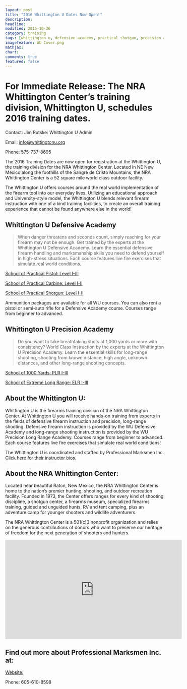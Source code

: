 ```yaml
---
layout: post
title: "2016 Whittington U Dates Now Open!"
description: 
headline: 
modified: 2015-10-26
category: training
tags: [whittington u, defensive academy, practical shotgun, precision academy, precision shooting, extreme long range, practical pistol, practical carbine, firearm instruction, home defense, course schedule]
imagefeature: WU Cover.png
mathjax: 
chart: 
comments: true
featured: false
---
```


# For Immediate Release:  The NRA Whittington Center’s training division, Whittington U, schedules 2016 training dates.

Contact:  Jim Rutske:  Whittington U Admin

Email:  <info@whittingtonu.org>

Phone:  575-737-8695

The 2016 Training Dates are now open for registration at the Whittington U, the training division for the NRA Whittington Center.  Located in NE New Mexico along the foothills of the Sangre de Cristo Mountains, the NRA Whittington Center is a 52 square mile world class outdoor facility. 
 
The Whittington U offers courses around the real world implementation of the firearm tool into our everyday lives.  Utilizing an educational approach and University-style model, the Whittington U blends relevant firearm instruction with one of a kind training facilities, to create an overall training experience that cannot be found anywhere else in the world! 

## Whittington U Defensive Academy

> When danger threatens and seconds count, simply reaching for your firearm may not be enough. Get trained by the experts at the Whittington U Defensive Academy. Learn the essential defensive firearm handling and marksmanship skills you need to defend yourself in high-stress situations. Each course features live fire exercises that simulate real world conditions. 

[School of Practical Pistol:  Level I-III](http://nrawc.goemerchant-stores.com/Practical-Pistol_c_50.html) 

[School of Practical Carbine:  Level I-II](http://nrawc.goemerchant-stores.com/Practical-Carbine_c_54.html) 

[School of Practical Shotgun:  Level I-II](http://nrawc.goemerchant-stores.com/Practical-Shotgun_c_52.html) 

Ammunition packages are available for all WU courses. You can also rent a pistol or semi-auto rifle for a Defensive Academy course. Courses range from beginner to advanced.

## Whittington U Precision Academy

> Do you want to take breathtaking shots at 1,000 yards or more with consistency? World Class Instruction by the experts at the Whittington U Precision Academy. Learn the essential skills for long-range shooting, shooting from known distance, high angle, unknown distances, and other long-range shooting concepts.

[School of 1000 Yards:  PLR I-III](http://nrawc.goemerchant-stores.com/Precision-Long-Range-I_p_90.html)

[School of Extreme Long Range:  ELR I-III](http://nrawc.goemerchant-stores.com/Extreme-Long-Range-I_p_92.html)

## About the Whittington U:

Whittington U is the firearms training division of the NRA Whittington Center. At Whittington U you will receive hands-on training from experts in the fields of defensive firearm instruction and precision, long-range shooting. Defensive firearm instruction is provided by the WU Defensive Academy and long-range shooting instruction is provided by the WU Precision Long Range Academy. Courses range from beginner to advanced. Each course features live fire exercises that simulate real world conditions! 

The Whittington U is coordinated and staffed by Professional Marksmen Inc.  [Click here for their instructor bios.](http://professionalmarksmen.com/instructors/)

## About the NRA Whittington Center:

Located near beautiful Raton, New Mexico, the NRA Whittington Center is home to the nation’s premier hunting, shooting, and outdoor recreation facility. Founded in 1973, the Center offers ranges for every kind of shooting discipline, a shotgun center, a firearms museum, specialized firearms training, guided and unguided hunts, RV and tent camping, plus an adventure camp for younger shooters and wildlife adventurers.

The NRA Whittington Center is a 501(c)3 nonprofit organization and relies on the generous contributions of donors who want to preserve our heritage of freedom for the next generation of shooters and hunters.

<iframe width="560" height="315" src="https://www.youtube.com/embed/3hAeZ8PsMmI" frameborder="0" allowfullscreen></iframe>

## Find out more about Professional Marksmen Inc. at:  

[Website:](http://www.professionalmarksmen.com)

Phone:  605-610-8598
